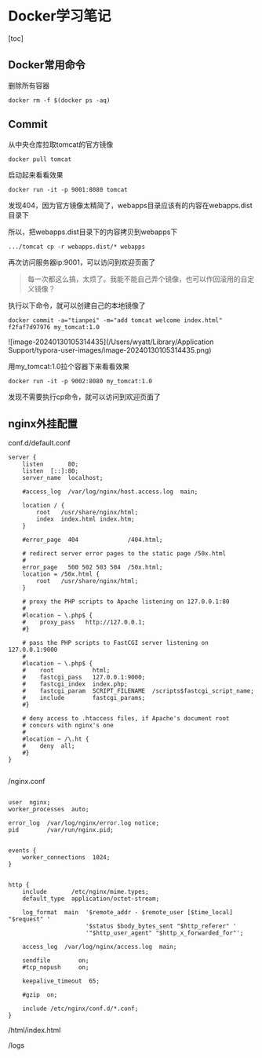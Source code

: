# Docker学习笔记

[toc]



## Docker常用命令

删除所有容器

```shell
docker rm -f $(docker ps -aq)
```





## Commit

从中央仓库拉取tomcat的官方镜像

```shell
docker pull tomcat
```

启动起来看看效果

```shell
docker run -it -p 9001:8080 tomcat
```

发现404，因为官方镜像太精简了，webapps目录应该有的内容在webapps.dist目录下

所以，把webapps.dist目录下的内容拷贝到webapps下

```shell
.../tomcat cp -r webapps.dist/* webapps 
```

再次访问服务器ip:9001，可以访问到欢迎页面了

> 每一次都这么搞，太烦了。我能不能自己弄个镜像，也可以作回滚用的自定义镜像？

执行以下命令，就可以创建自己的本地镜像了

```shell
docker commit -a="tianpei" -m="add tomcat welcome index.html" f2faf7d97976 my_tomcat:1.0
```

![image-20240130105314435](/Users/wyatt/Library/Application Support/typora-user-images/image-20240130105314435.png)

用my_tomcat:1.0拉个容器下来看看效果

```shell
docker run -it -p 9002:8080 my_tomcat:1.0
```

发现不需要执行cp命令，就可以访问到欢迎页面了

## nginx外挂配置

conf.d/default.conf

```shell
server {
    listen       80;
    listen  [::]:80;
    server_name  localhost;

    #access_log  /var/log/nginx/host.access.log  main;

    location / {
        root   /usr/share/nginx/html;
        index  index.html index.htm;
    }

    #error_page  404              /404.html;

    # redirect server error pages to the static page /50x.html
    #
    error_page   500 502 503 504  /50x.html;
    location = /50x.html {
        root   /usr/share/nginx/html;
    }

    # proxy the PHP scripts to Apache listening on 127.0.0.1:80
    #
    #location ~ \.php$ {
    #    proxy_pass   http://127.0.0.1;
    #}

    # pass the PHP scripts to FastCGI server listening on 127.0.0.1:9000
    #
    #location ~ \.php$ {
    #    root           html;
    #    fastcgi_pass   127.0.0.1:9000;
    #    fastcgi_index  index.php;
    #    fastcgi_param  SCRIPT_FILENAME  /scripts$fastcgi_script_name;
    #    include        fastcgi_params;
    #}

    # deny access to .htaccess files, if Apache's document root
    # concurs with nginx's one
    #
    #location ~ /\.ht {
    #    deny  all;
    #}
}


```

/nginx.conf

```shell

user  nginx;
worker_processes  auto;

error_log  /var/log/nginx/error.log notice;
pid        /var/run/nginx.pid;


events {
    worker_connections  1024;
}


http {
    include       /etc/nginx/mime.types;
    default_type  application/octet-stream;

    log_format  main  '$remote_addr - $remote_user [$time_local] "$request" '
                      '$status $body_bytes_sent "$http_referer" '
                      '"$http_user_agent" "$http_x_forwarded_for"';

    access_log  /var/log/nginx/access.log  main;

    sendfile        on;
    #tcp_nopush     on;

    keepalive_timeout  65;

    #gzip  on;

    include /etc/nginx/conf.d/*.conf;
}

```

/html/index.html

/logs
